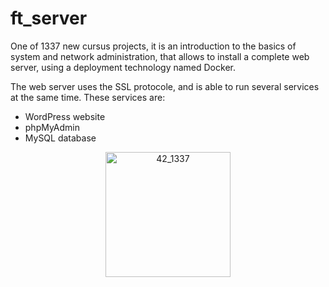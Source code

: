 # ft_server
One of 1337 new cursus projects, it is an introduction to the basics of system and network administration, that allows to install a complete web server, using a deployment technology named Docker.

The web server uses the SSL protocole, and is able to run several services at the same time. These services are:
  - WordPress website
  - phpMyAdmin
  - MySQL database

<p align="center">
  <img src="https://raw.githubusercontent.com/zettai-dev/ft_server/master/repo_images/git_logo.jpg" alt="42_1337" height="200">
</p>

